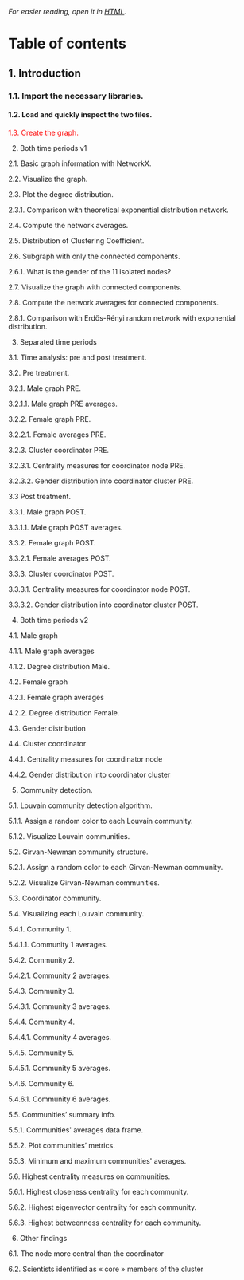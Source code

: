 _For easier reading, open it in [HTML](https://iuliancioata.github.io/Social-Network-Analysis/table-of-contents.html)._

# Table of contents
## 1. Introduction
### 1.1. Import the necessary libraries.
#### 1.2. Load and quickly inspect the two files.

<span style="color: red;">1.3. Create the graph.</span>

 2. Both time periods v1

 2.1. Basic graph information with NetworkX.

 2.2. Visualize the graph.

 2.3. Plot the degree distribution.

 2.3.1. Comparison with theoretical exponential distribution network.

 2.4. Compute the network averages.

 2.5. Distribution of Clustering Coefficient.

 2.6. Subgraph with only the connected components.

 2.6.1. What is the gender of the 11 isolated nodes?

 2.7. Visualize the graph with connected components.

 2.8. Compute the network averages for connected components.

 2.8.1. Comparison with Erdős-Rényi random network with exponential distribution.

 3. Separated time periods

 3.1. Time analysis: pre and post treatment.

 3.2. Pre treatment.

 3.2.1. Male graph PRE.

 3.2.1.1. Male graph PRE averages.

 3.2.2. Female graph PRE.

 3.2.2.1. Female averages PRE.

 3.2.3. Cluster coordinator PRE.

 3.2.3.1. Centrality measures for coordinator node PRE.

 3.2.3.2. Gender distribution into coordinator cluster PRE.

 3.3 Post treatment.

 3.3.1. Male graph POST.

 3.3.1.1. Male graph POST averages.

 3.3.2. Female graph POST.

 3.3.2.1. Female averages POST.

 3.3.3. Cluster coordinator POST.

 3.3.3.1. Centrality measures for coordinator node POST.

 3.3.3.2. Gender distribution into coordinator cluster POST.

 4. Both time periods v2

 4.1. Male graph

 4.1.1. Male graph averages

 4.1.2. Degree distribution Male.

 4.2. Female graph

 4.2.1. Female graph averages

 4.2.2. Degree distribution Female.

 4.3. Gender distribution

 4.4. Cluster coordinator

 4.4.1. Centrality measures for coordinator node

 4.4.2. Gender distribution into coordinator cluster

 5. Community detection.

 5.1. Louvain community detection algorithm.

 5.1.1. Assign a random color to each Louvain community.

 5.1.2. Visualize Louvain communities.

 5.2. Girvan-Newman community structure.

 5.2.1. Assign a random color to each Girvan-Newman community.

 5.2.2. Visualize Girvan-Newman communities.

 5.3. Coordinator community.

 5.4. Visualizing each Louvain community.

 5.4.1. Community 1.

 5.4.1.1. Community 1 averages.

 5.4.2. Community 2.

 5.4.2.1. Community 2 averages.

 5.4.3. Community 3.

 5.4.3.1. Community 3 averages.

 5.4.4. Community 4.

 5.4.4.1. Community 4 averages.

 5.4.5. Community 5.

 5.4.5.1. Community 5 averages.

 5.4.6. Community 6.

 5.4.6.1. Community 6 averages.

 5.5. Communities’ summary info.

 5.5.1. Communities' averages data frame.

 5.5.2. Plot communities’ metrics.

 5.5.3. Minimum and maximum communities' averages.

 5.6. Highest centrality measures on communities.

 5.6.1. Highest closeness centrality for each community.

 5.6.2. Highest eigenvector centrality for each community.

 5.6.3. Highest betweenness centrality for each community.

 6. Other findings

 6.1. The node more central than the coordinator

 6.2. Scientists identified as « core » members of the cluster


